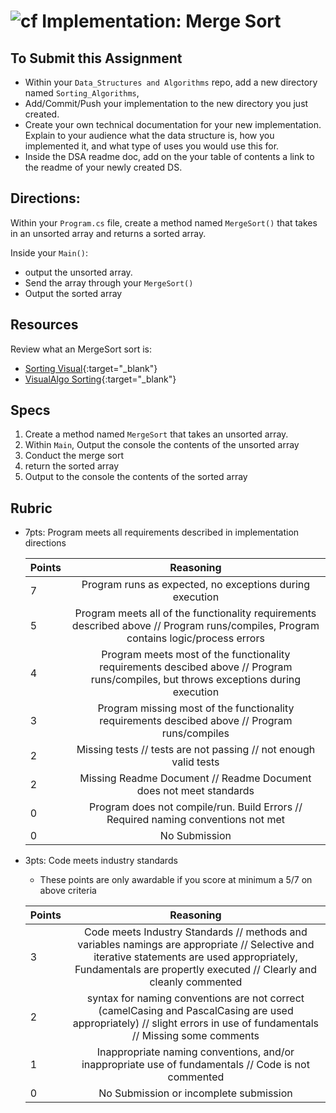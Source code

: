 ![cf](http://i.imgur.com/7v5ASc8.png) Implementation: Merge Sort
=====================================

## To Submit this Assignment

- Within your `Data_Structures and Algorithms` repo, add a new directory named `Sorting_Algorithms`, 
- Add/Commit/Push your implementation to the new directory you just created. 
- Create your own technical documentation for your new implementation. Explain to your audience what the data structure is, how you implemented it, and what 
type of uses you would use this for. 
- Inside the DSA readme doc, add on the your table of contents a link to the readme of your newly created DS.  


## Directions:
Within your `Program.cs` file, create a method named `MergeSort()` that 
takes in an unsorted array and returns a sorted array.

Inside your `Main()`:
- output the unsorted array.
- Send the array through your `MergeSort()`
- Output the sorted array

## Resources

Review what an MergeSort sort is:
- [Sorting Visual](http://sorting.at/){:target="_blank"}
- [VisualAlgo Sorting](https://visualgo.net/en/sorting?slide=1){:target="_blank"}


## Specs
1. Create a method named `MergeSort` that takes an unsorted array. 
1. Within `Main`, Output the console the contents of the unsorted array
1. Conduct the merge sort
1. return the sorted array
1. Output to the console the contents of the sorted array 

## Rubric
- 7pts: Program meets all requirements described in implementation directions

	Points  | Reasoning | 
	 ------------ | :-----------: | 
	7       | Program runs as expected, no exceptions during execution |
	5       | Program meets all of the  functionality requirements described above // Program runs/compiles, Program contains logic/process errors|
	4       | Program meets most of the functionality requirements descibed above // Program runs/compiles, but throws exceptions during execution |
	3       | Program missing most of the functionality requirements descibed above // Program runs/compiles |
	2       | Missing tests // tests are not passing // not enough valid tests |
	2       | Missing Readme Document // Readme Document does not meet standards |
	0       | Program does not compile/run. Build Errors // Required naming conventions not met |
	0       | No Submission |

- 3pts: Code meets industry standards
	- These points are only awardable if you score at minimum a 5/7 on above criteria

	Points  | Reasoning | 
	 ------------ | :-----------: | 
	3       | Code meets Industry Standards // methods and variables namings are appropriate // Selective and iterative statements are used appropriately, Fundamentals are propertly executed // Clearly and cleanly commented |
	2       | syntax for naming conventions are not correct (camelCasing and PascalCasing are used appropriately) // slight errors in use of fundamentals // Missing some comments |
	1       | Inappropriate naming conventions, and/or inappropriate use of fundamentals // Code is not commented  |
	0       | No Submission or incomplete submission |

